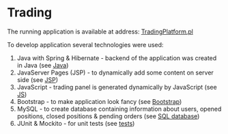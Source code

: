 # Trading

The running application is available at address: <a href="http://tradingplatform.pl/">TradingPlatform.pl</a>

To develop application several technologies were used:
1. Java with Spring & Hibernate - backend of the application was created in Java (see <a href="src/main/java/com/platform/trading">Java</a>)
2. JavaServer Pages (JSP) - to dynamically add some content on server side (see <a href="src/main/webapp/WEB-INF/views">JSP</a>)
3. JavaScript - trading panel is generated dynamically by JavaScript (see <a href="src/main/webapp/scripts">JS</a>)
4. Bootstrap - to make application look fancy (see <a href="src/main/webapp/WEB-INF/views">Bootstrap</a>)
5. MySQL - to create database containing information about users, opened positions, closed positions & pending orders (see <a href="creating%20MySQL%20tables.txt">SQL database</a>)
6. JUnit & Mockito - for unit tests (see <a href="src/test/java/com/platform/trading">tests</a>)
